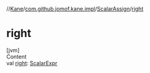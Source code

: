 //[Kane](../../index.md)/[com.github.jomof.kane.impl](../index.md)/[ScalarAssign](index.md)/[right](right.md)



# right  
[jvm]  
Content  
val [right](right.md): [ScalarExpr](../-scalar-expr/index.md)  



